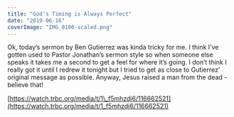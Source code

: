 ```yaml
---
title: "God's Timing is Always Perfect"
date: "2019-06-16"
coverImage: "IMG_0100-scaled.png"
---
```


Ok, today’s sermon by Ben Gutierrez was kinda tricky for me. I think I’ve gotten used to Pastor Jonathan’s sermon style so when someone else speaks it takes me a second to get a feel for where it’s going. I don’t think I really got it until I redrew it tonight but I tried to get as close to Gutierrez’ original message as possible. Anyway, Jesus raised a man from the dead - believe that!

[https://watch.trbc.org/media/t/1\_f5mhzdj6/116662521](https://watch.trbc.org/media/t/1_f5mhzdj6/116662521)
